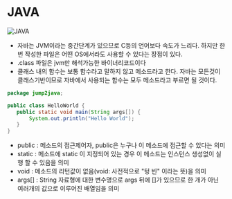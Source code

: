# JAVA
![JAVA](http://wikidocs.net/images/page/256/compile.png)
* 자바는 JVM이라는 중간단계가 있으므로 C등의 언어보다 속도가 느리다. 하지만 한번 작성한 파일은 어떤 OS에서라도 사용할 수 있다는 장점이 있다.
 * .class 파일은 jvm만 해석가능한 바이너리코드이다
 * 클래스 내의 함수는 보통 함수라고 말하지 않고 메소드라고 한다. 자바는 모든것이 클래스기반이므로 자바에서 사용되는 함수는 모두 메소드라고 부르면 될 것이다.
 ``` java
 package jump2java;

public class HelloWorld {
    public static void main(String args[]) {
        System.out.println("Hello World");
    }
}
 ```
* public : 메소드의 접근제어자, public은 누구나 이 메소드에 접근할 수 있다는 의미
* static : 메소드에 static 이 지정되어 있는 경우 이 메소드는 인스턴스 생성없이 실행 할 수 있음을 의미
* void : 메소드의 리턴값이 없음(void: 사전적으로 "텅 빈" 이라는 뜻)을 의미
* args[] : String 자료형에 대한 변수명으로 args 뒤에 []가 있으므로 한 개가 아닌 여러개의 값으로 이루어진 배열임을 의미
